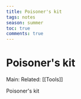 ---title: Poisoner's kittags: notesseason: summertoc: truecomments: true---
# Poisoner's kit
Main:
Related: [[Tools]]

Poisoner's kit 

